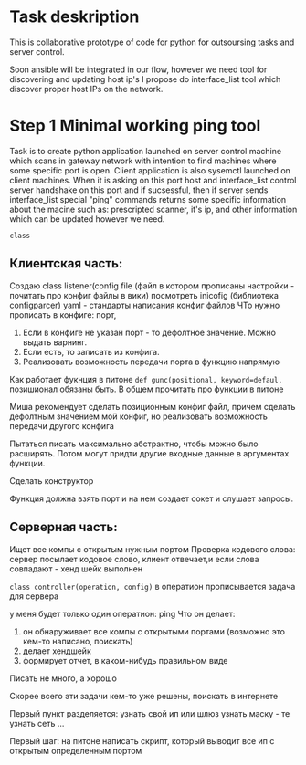 # Task deskription

This is collaborative prototype of code for python for outsoursing tasks and server control.


Soon ansible will be integrated in our flow, however we need tool for discovering and updating host ip's I propose do interface_list tool which discover proper host IPs on the network. 


# Step 1 Minimal working ping tool
Task is to create python application launched on server control machine which scans in gateway network with intention to find machines where some specific port is open. Client application is also sysemctl launched on client machines. When it is asking on this port host and interface_list control server handshake on this port and if sucsessful, then if server sends interface_list special "ping" commands returns some specific information about the macine such as: prescripted scanner, it's ip, and other information which can be updated however we need.

`class`

## Клиентская часть: 
Создаю class listener(config file (файл в котором прописаны настройки - почитать про конфиг файлы в вики)
посмотреть inicofig (библиотека configparcer) yaml - стандарты написания конфиг файлов
ЧТо нужно прописать в конфиге: порт, 
1. Если в конфиге не указан порт - то дефолтное значение. Можно выдать варнинг.
1. Если есть, то записать из конфига. 
1. Реализовать возможность передачи порта в функцию напрямую

Как работает фукнция в питоне
`def gunc(positional, keyword=defaul,`
позишионал обязаны быть. 
В общем прочитать про функции в питоне

Миша рекомендует сделать позиционным конфиг файл, причем сделать дефолтным значением мой конфиг, но реализовать возможность передачи другого конфига

Пытаться писать максимально абстрактно, чтобы можно было расширять. Потом могут придти другие входные данные в аргументах функции.

Сделать конструктор

Функция должна взять порт и на нем создает сокет и слушает запросы. 





## Серверная часть:
Ищет все компы с открытым нужным портом
Проверка кодового слова: сервер посылает кодовое слово, клиент отвечает,и если слова совпадают - хенд шейк выполнен

`class controller(operation, config)`
в оператион прописывается задача для сервера

у меня будет только один оператион: ping
Что он делает: 
1. он обнаруживает все компы с открытыми портами (возможно это кем-то написано, поискать)
1. делает хендшейк
1. формирует отчет, в каком-нибудь правильном виде

Писать не много, а хорошо


Скорее всего эти задачи кем-то уже решены, поискать в интернете

Первый пункт разделяется:
узнать свой ип или шлюз
узнать маску - те узнать сеть
...





Первый шаг: на питоне написать скрипт, который выводит все ип с открытым определенным портом







